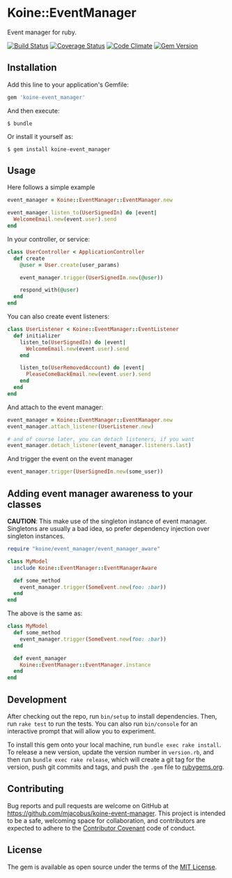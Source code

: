 # Koine::EventManager

Event manager for ruby.

[![Build Status](https://travis-ci.org/mjacobus/koine-event-manager.svg)](https://travis-ci.org/mjacobus/koine-event-manager)
[![Coverage Status](https://coveralls.io/repos/github/mjacobus/koine-event-manager/badge.svg?branch=master)](https://coveralls.io/github/mjacobus/koine-event-manager?branch=master)
[![Code Climate](https://codeclimate.com/github/mjacobus/koine-event-manager/badges/gpa.svg)](https://codeclimate.com/github/mjacobus/koine-event-manager)
[![Gem Version](https://badge.fury.io/rb/koine-event_manager.svg)](https://badge.fury.io/rb/koine-event_manager)

## Installation

Add this line to your application's Gemfile:

```ruby
gem 'koine-event_manager'
```

And then execute:

    $ bundle

Or install it yourself as:

    $ gem install koine-event_manager

## Usage

Here follows a simple example

```ruby
event_manager = Koine::EventManager::EventManager.new

event_manager.listen_to(UserSignedIn) do |event|
  WelcomeEmail.new(event.user).send
end
```

In your controller, or service:

```ruby
class UserController < ApplicationController
  def create
    @user = User.create(user_params)

    event_manager.trigger(UserSignedIn.new(@user))

    respond_with(@user)
  end
end
```

You can also create event listeners:

```ruby
class UserListener < Koine::EventManager::EventListener
  def initializer
    listen_to(UserSignedIn) do |event|
      WelcomeEmail.new(event.user).send
    end

    listen_to(UserRemovedAccount) do |event|
      PleaseComeBackEmail.new(event.user).send
    end
  end
end
```

And attach to the event manager:

```ruby
event_manager = Koine::EventManager::EventManager.new
event_manager.attach_listener(UserListener.new)

# and of course later, you can detach listeners, if you want
event_manager.detach_listener(event_manager.listeners.last)
```

And trigger the event on the event manager

```ruby
event_manager.trigger(UserSignedIn.new(some_user))
```

## Adding event manager awareness to your classes

**CAUTION**: This make use of the singleton instance of event manager.
Singletons are usually a bad idea, so prefer dependency injection over
singleton instances.

```ruby
require "koine/event_manager/event_manager_aware"

class MyModel
  include Koine::EventManager::EventManagerAware

  def some_method
    event_manager.trigger(SomeEvent.new(foo: :bar))
  end
end
```

The above is the same as:

```ruby
class MyModel
  def some_method
    event_manager.trigger(SomeEvent.new(foo: :bar))
  end

  def event_manager
    Koine::EventManager::EventManager.instance
  end
end
```

## Development

After checking out the repo, run `bin/setup` to install dependencies. Then, run `rake test` to run the tests. You can also run `bin/console` for an interactive prompt that will allow you to experiment.

To install this gem onto your local machine, run `bundle exec rake install`. To release a new version, update the version number in `version.rb`, and then run `bundle exec rake release`, which will create a git tag for the version, push git commits and tags, and push the `.gem` file to [rubygems.org](https://rubygems.org).

## Contributing

Bug reports and pull requests are welcome on GitHub at https://github.com/mjacobus/koine-event-manager. This project is intended to be a safe, welcoming space for collaboration, and contributors are expected to adhere to the [Contributor Covenant](contributor-covenant.org) code of conduct.


## License

The gem is available as open source under the terms of the [MIT License](http://opensource.org/licenses/MIT).

